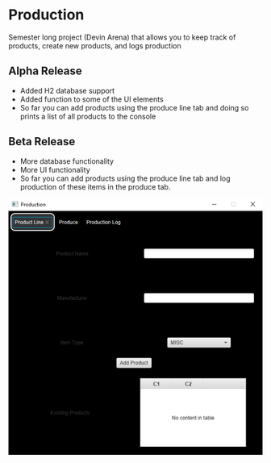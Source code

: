 # Production
Semester long project (Devin Arena) that allows you to keep track of products, create new products, and logs production

## Alpha Release
* Added H2 database support
* Added function to some of the UI elements
* So far you can add products using the produce line tab and doing so prints a list of all products to the console

## Beta Release
* More database functionality
* More UI functionality
* So far you can add products using the produce line tab and log production of these items in the produce tab.

![Example Image](exampleimage.png)
